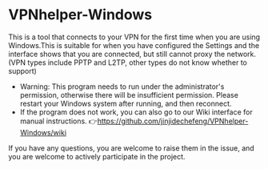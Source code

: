 # VPNhelper-Windows
This is a tool that connects to your VPN for the first time when you are using Windows.This is suitable for when you have configured the Settings and the interface shows that you are connected, but still cannot proxy the network. (VPN types include PPTP and L2TP, other types do not know whether to support) 
* Warning: This program needs to run under the administrator's permission, otherwise there will be insufficient permission. Please restart your Windows system after running, and then reconnect.
* If the program does not work, you can also go to our Wiki interface for manual instructions.
  👉https://github.com/jinjidechefeng/VPNhelper-Windows/wiki
  
If you have any questions, you are welcome to raise them in the issue, and you are welcome to actively participate in the project.
